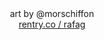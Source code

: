 <div align="center">
  art by @morschiffon
</div>
<div align="center">
  <img alt="" src= https://files.catbox.moe/t4ch9m.png>
</div>
<div align="center"> 
<a href="https://rentry.co/rafag">rentry.co / rafag</a>
</div> 

